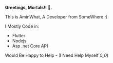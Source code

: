 <strong>Greetings, Mortals!!</strong> 👋.

This is AminWhat, A Developer from SomeWhere *:)*

I Mostly Code in:
- Flutter
- Nodejs
- Asp .net Core API

Would Be Happy to Help - (I Need Help Myself *0_0*)
